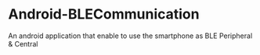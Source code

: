# Android-BLECommunication
An android application that enable to use the smartphone as BLE Peripheral &amp; Central
